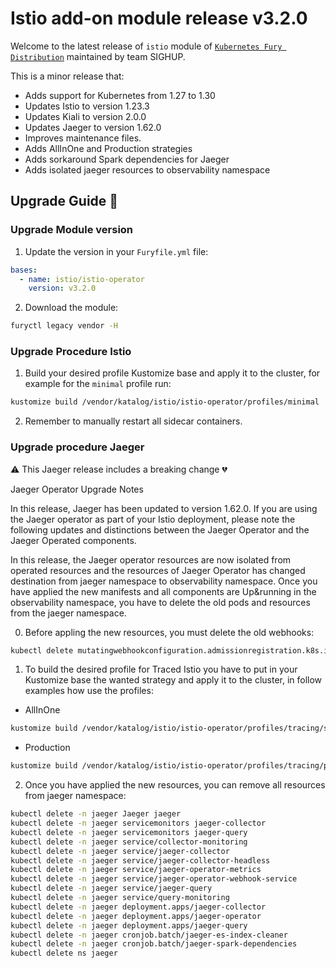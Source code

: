 # Istio add-on module release v3.2.0

Welcome to the latest release of `istio` module of [`Kubernetes Fury Distribution`](https://github.com/sighupio/fury-distribution) maintained by team SIGHUP.

This is a minor release that:

- Adds support for Kubernetes from 1.27 to 1.30
- Updates Istio to version 1.23.3
- Updates Kiali to version 2.0.0
- Updates Jaeger to version 1.62.0
- Improves maintenance files.
- Adds AllInOne and Production strategies
- Adds sorkaround Spark dependencies for Jaeger
- Adds isolated jaeger resources to observability namespace

## Upgrade Guide 🦮

### Upgrade Module version 

1. Update the version in your `Furyfile.yml` file:

```yaml
bases:
  - name: istio/istio-operator
    version: v3.2.0
```

2. Download the module:

```bash
furyctl legacy vendor -H
```

### Upgrade Procedure Istio

1. Build your desired profile Kustomize base and apply it to the cluster, for example for the `minimal` profile run:

```bash
kustomize build /vendor/katalog/istio/istio-operator/profiles/minimal | kubectl apply -f
```

2. Remember to manually restart all sidecar containers.


### Upgrade procedure Jaeger

⚠️ This Jaeger release includes a breaking change 💔 

Jaeger Operator Upgrade Notes

In this release, Jaeger has been updated to version 1.62.0. If you are using the Jaeger operator as part of your Istio deployment, please note the following updates and distinctions between the Jaeger Operator and the Jaeger Operated components.

In this release, the Jaeger operator resources are now isolated from operated resources and the resources of Jaeger Operator has changed destination from jaeger namespace to observability namespace. Once you have applied the new manifests and all components are Up&running in the observability namespace, you have to delete the old pods and resources from the jaeger namespace.

0. Before appling the new resources, you must delete the old webhooks:
```bash
kubectl delete mutatingwebhookconfiguration.admissionregistration.k8s.io/jaeger-operator-mutating-webhook-configuration validatingwebhookconfiguration.admissionregistration.k8s.io/jaeger-operator-validating-webhook-configuration -n jaeger
```

1. To build the desired profile for Traced Istio you have to put in your Kustomize base the wanted strategy and apply it to the cluster, in follow examples how use the profiles:

* AllInOne
```bash
kustomize build /vendor/katalog/istio/istio-operator/profiles/tracing/simple | kubectl apply -f
```
* Production
```bash
kustomize build /vendor/katalog/istio/istio-operator/profiles/tracing/production | kubectl apply -f
```

2. Once you have applied the new resources, you can remove all resources from jaeger namespace:


```bash
kubectl delete -n jaeger Jaeger jaeger
kubectl delete -n jaeger servicemonitors jaeger-collector
kubectl delete -n jaeger servicemonitors jaeger-query
kubectl delete -n jaeger service/collector-monitoring           
kubectl delete -n jaeger service/jaeger-collector               
kubectl delete -n jaeger service/jaeger-collector-headless      
kubectl delete -n jaeger service/jaeger-operator-metrics        
kubectl delete -n jaeger service/jaeger-operator-webhook-service
kubectl delete -n jaeger service/jaeger-query                   
kubectl delete -n jaeger service/query-monitoring
kubectl delete -n jaeger deployment.apps/jaeger-collector
kubectl delete -n jaeger deployment.apps/jaeger-operator
kubectl delete -n jaeger deployment.apps/jaeger-query
kubectl delete -n jaeger cronjob.batch/jaeger-es-index-cleaner
kubectl delete -n jaeger cronjob.batch/jaeger-spark-dependencies
kubectl delete ns jaeger
```